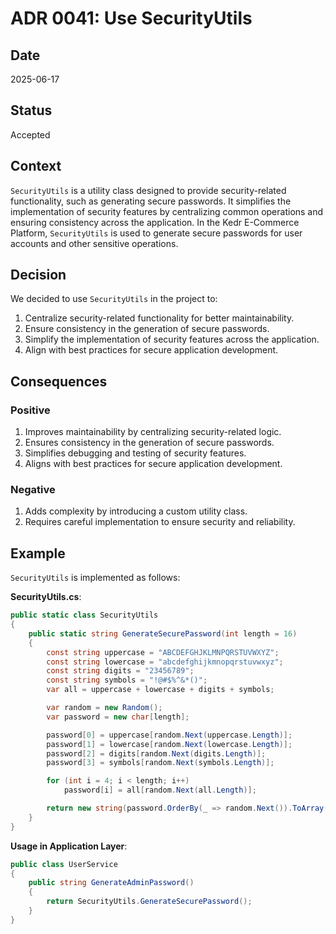 # ADR 0041: Use SecurityUtils

## Date
2025-06-17

## Status
Accepted

## Context
`SecurityUtils` is a utility class designed to provide security-related functionality, such as generating secure passwords. It simplifies the implementation of security features by centralizing common operations and ensuring consistency across the application. In the Kedr E-Commerce Platform, `SecurityUtils` is used to generate secure passwords for user accounts and other sensitive operations.

## Decision
We decided to use `SecurityUtils` in the project to:

1. Centralize security-related functionality for better maintainability.
2. Ensure consistency in the generation of secure passwords.
3. Simplify the implementation of security features across the application.
4. Align with best practices for secure application development.

## Consequences
### Positive
1. Improves maintainability by centralizing security-related logic.
2. Ensures consistency in the generation of secure passwords.
3. Simplifies debugging and testing of security features.
4. Aligns with best practices for secure application development.

### Negative
1. Adds complexity by introducing a custom utility class.
2. Requires careful implementation to ensure security and reliability.

## Example
`SecurityUtils` is implemented as follows:

**SecurityUtils.cs**:
```csharp
public static class SecurityUtils
{
    public static string GenerateSecurePassword(int length = 16)
    {
        const string uppercase = "ABCDEFGHJKLMNPQRSTUVWXYZ";
        const string lowercase = "abcdefghijkmnopqrstuvwxyz";
        const string digits = "23456789";
        const string symbols = "!@#$%^&*()";
        var all = uppercase + lowercase + digits + symbols;

        var random = new Random();
        var password = new char[length];

        password[0] = uppercase[random.Next(uppercase.Length)];
        password[1] = lowercase[random.Next(lowercase.Length)];
        password[2] = digits[random.Next(digits.Length)];
        password[3] = symbols[random.Next(symbols.Length)];

        for (int i = 4; i < length; i++)
            password[i] = all[random.Next(all.Length)];

        return new string(password.OrderBy(_ => random.Next()).ToArray());
    }
}
```

**Usage in Application Layer**:
```csharp
public class UserService
{
    public string GenerateAdminPassword()
    {
        return SecurityUtils.GenerateSecurePassword();
    }
}
```
